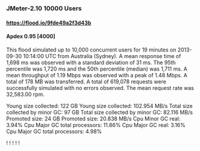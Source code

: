 
### JMeter-2.10 10000 Users
#### https://flood.io/9fde49a2f3d43b
#### Apdex 0.95 [4000]
This flood simulated up to 10,000 concurrent users for 19 minutes on  2013-09-30 10:14:00 UTC from Australia (Sydney). A mean response time of 1,698 ms was observed with a standard deviation of 31 ms. The 95th percentile was 1,720 ms and the 50th percentile (median) was 1,711 ms. A mean throughput of 1.19 Mbps was observed with a peak of 1.48 Mbps. A total of 178 MB was transferred. A total of 619,078 requests were successfully simulated with no errors observed. The mean request rate was 32,583.00 rpm. 

Young size collected: 122 GB
Young size collected: 102.954 MB/s
Total size collected by minor GC: 97 GB
Total size collected by minor GC: 82.116 MB/s
Promoted size: 24 GB
Promoted size: 20.838 MB/s
Cpu Minor GC real: 3.94%
Cpu Major GC total processors: 11.86%
Cpu Major GC real: 3.16%
Cpu Major GC total processors: 4.98%

\![](./gc/9fde49a2f3d43b/tenured_size.jpg)
\![](./gc/9fde49a2f3d43b/collection_pause_time.jpg)
\![](./gc/9fde49a2f3d43b/cpu_real.jpg)
\![](./gc/9fde49a2f3d43b/promoted_size.jpg)
\![](./gc/9fde49a2f3d43b/young_size.jpg)

